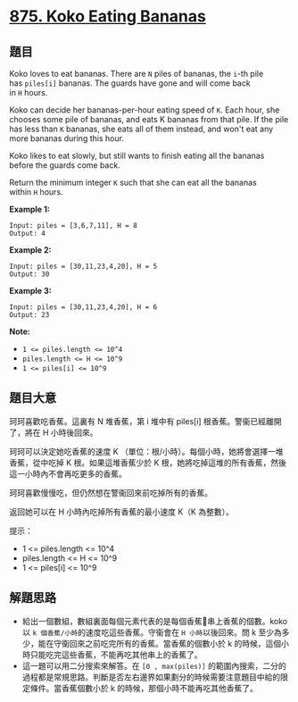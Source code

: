 # [875. Koko Eating Bananas](https://leetcode.com/problems/koko-eating-bananas/)


## 題目

Koko loves to eat bananas. There are `N` piles of bananas, the `i`-th pile has `piles[i]` bananas. The guards have gone and will come back in `H` hours.

Koko can decide her bananas-per-hour eating speed of `K`. Each hour, she chooses some pile of bananas, and eats K bananas from that pile. If the pile has less than `K` bananas, she eats all of them instead, and won't eat any more bananas during this hour.

Koko likes to eat slowly, but still wants to finish eating all the bananas before the guards come back.

Return the minimum integer `K` such that she can eat all the bananas within `H` hours.

**Example 1:**

    Input: piles = [3,6,7,11], H = 8
    Output: 4

**Example 2:**

    Input: piles = [30,11,23,4,20], H = 5
    Output: 30

**Example 3:**

    Input: piles = [30,11,23,4,20], H = 6
    Output: 23

**Note:**

- `1 <= piles.length <= 10^4`
- `piles.length <= H <= 10^9`
- `1 <= piles[i] <= 10^9`


## 題目大意


珂珂喜歡吃香蕉。這裏有 N 堆香蕉，第 i 堆中有 piles[i] 根香蕉。警衞已經離開了，將在 H 小時後回來。

珂珂可以決定她吃香蕉的速度 K （單位：根/小時）。每個小時，她將會選擇一堆香蕉，從中吃掉 K 根。如果這堆香蕉少於 K 根，她將吃掉這堆的所有香蕉，然後這一小時內不會再吃更多的香蕉。  

珂珂喜歡慢慢吃，但仍然想在警衞回來前吃掉所有的香蕉。

返回她可以在 H 小時內吃掉所有香蕉的最小速度 K（K 為整數）。

提示：

- 1 <= piles.length <= 10^4
- piles.length <= H <= 10^9
- 1 <= piles[i] <= 10^9



## 解題思路


- 給出一個數組，數組裏面每個元素代表的是每個香蕉🍌串上香蕉的個數。koko 以 `k 個香蕉/小時`的速度吃這些香蕉。守衞會在 `H 小時`以後回來。問 k 至少為多少，能在守衞回來之前吃完所有的香蕉。當香蕉的個數小於 k 的時候，這個小時只能吃完這些香蕉，不能再吃其他串上的香蕉了。
- 這一題可以用二分搜索來解答。在 `[0 , max(piles)]` 的範圍內搜索，二分的過程都是常規思路。判斷是否左右邊界如果劃分的時候需要注意題目中給的限定條件。當香蕉個數小於 k 的時候，那個小時不能再吃其他香蕉了。
